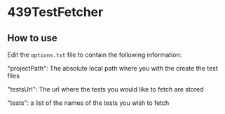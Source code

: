 # 439TestFetcher

## How to use

Edit the `options.txt` file to contain the following information:

"projectPath": The absolute local path where you with the create the test files

"testsUrl": The url where the tests you would like to fetch are stored

"tests": a list of the names of the tests you wish to fetch
